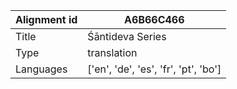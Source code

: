 |Alignment id | A6B66C466
| --- | --- 
|Title | Śāntideva Series 
|Type | translation
|Languages | ['en', 'de', 'es', 'fr', 'pt', 'bo']